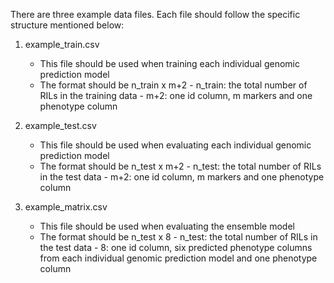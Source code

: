 There are three example data files. Each file should follow the specific structure mentioned below:

1. example_train.csv
     - This file should be used when training each individual genomic prediction model
     - The format should be n_train x m+2
           - n_train: the total number of RILs in the training data
           - m+2: one id column, m markers and one phenotype column

2. example_test.csv
     - This file should be used when evaluating each individual genomic prediction model
     - The format should be n_test x m+2
           - n_test: the total number of RILs in the test data
           - m+2: one id column, m markers and one phenotype column

3. example_matrix.csv
     - This file should be used when evaluating the ensemble model
     - The format should be n_test x 8
           - n_test: the total number of RILs in the test data
           - 8: one id column, six predicted phenotype columns from each individual genomic prediction model and one phenotype column

